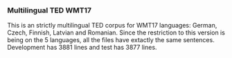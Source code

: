 ### Multilingual TED WMT17

This is an strictly multilingual TED corpus for WMT17 languages: German, Czech, Finnish, Latvian and Romanian.
Since the restriction to this version is being on the 5 languages, all the files have extactly the same sentences.
Development has 3881 lines and test has 3877 lines.
